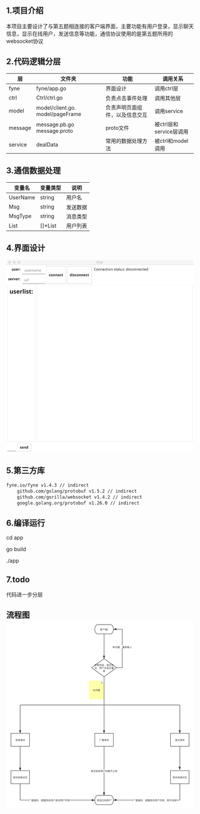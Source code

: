 ## 1.项目介绍

本项目主要设计了与第五题相连接的客户端界面，主要功能有用户登录，显示聊天信息，显示在线用户，发送信息等功能，通信协议使用的是第五题所用的websocket协议

## 2.代码逻辑分层

| 层      | 文件夹                             | 功能                           | 调用关系                |
| ------- | ---------------------------------- | ------------------------------ | ----------------------- |
| fyne    | fyne/app.go                        | 界面设计                       | 调用ctrl层              |
| ctrl    | Ctrl/ctrl.go                       | 负责点击事件处理               | 调用其他层              |
| model   | model/client.go.   model/pageFrame | 负责声明页面组件，以及信息交互 | 调用service             |
| message | message.pb.go message.proto        | proto文件                      | 被ctrl层和service层调用 |
| service | dealData                           | 常用的数据处理方法             | 被ctrl和model调用       |

## 3.通信数据处理

| 变量名   | 变量类型 | 说明     |
| -------- | -------- | -------- |
| UserName | string   | 用户名   |
| Msg      | string   | 发送数据 |
| MsgType  | string   | 消息类型 |
| List     | []*List  | 用户列表 |

## 4.界面设计

![client](client.png)

## 5.第三方库

```
fyne.io/fyne v1.4.3 // indirect
	github.com/golang/protobuf v1.5.2 // indirect
	github.com/gorilla/websocket v1.4.2 // indirect
	google.golang.org/protobuf v1.26.0 // indirect
```

## 6.编译运行

cd app

go build

./app

## 7.todo

代码进一步分层

## 流程图![day6](day6.png)